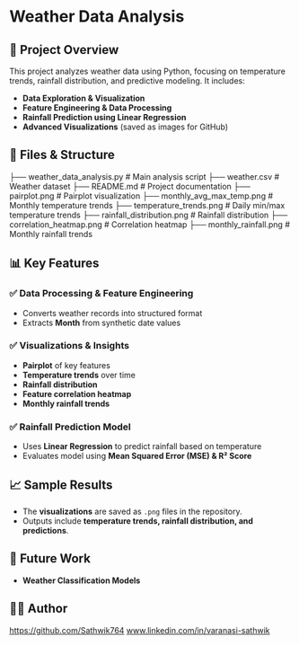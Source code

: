 # Weather Data Analysis

## 📌 Project Overview
This project analyzes weather data using Python, focusing on temperature trends, rainfall distribution, and predictive modeling. It includes:
- **Data Exploration & Visualization**
- **Feature Engineering & Data Processing**
- **Rainfall Prediction using Linear Regression**
- **Advanced Visualizations** (saved as images for GitHub)

## 📂 Files & Structure
├── weather_data_analysis.py  # Main analysis script
├── weather.csv               # Weather dataset
├── README.md                 # Project documentation
├── pairplot.png              # Pairplot visualization
├── monthly_avg_max_temp.png  # Monthly temperature trends
├── temperature_trends.png    # Daily min/max temperature trends
├── rainfall_distribution.png # Rainfall distribution
├── correlation_heatmap.png   # Correlation heatmap
├── monthly_rainfall.png      # Monthly rainfall trends

## 📊 Key Features
### ✅ **Data Processing & Feature Engineering**
- Converts weather records into structured format
- Extracts **Month** from synthetic date values

### ✅ **Visualizations & Insights**
- **Pairplot** of key features
- **Temperature trends** over time
- **Rainfall distribution**
- **Feature correlation heatmap**
- **Monthly rainfall trends**

### ✅ **Rainfall Prediction Model**
- Uses **Linear Regression** to predict rainfall based on temperature
- Evaluates model using **Mean Squared Error (MSE) & R² Score**

## 📈 Sample Results
- The **visualizations** are saved as `.png` files in the repository.
- Outputs include **temperature trends, rainfall distribution, and predictions**.

## 🔮 Future Work
- **Weather Classification Models**

## 👨‍💻 Author
https://github.com/Sathwik764
www.linkedin.com/in/varanasi-sathwik

